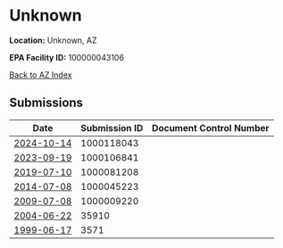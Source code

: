 # Unknown

**Location:** Unknown, AZ

**EPA Facility ID:** 100000043106

[Back to AZ Index](../../index.md)

## Submissions

| Date | Submission ID | Document Control Number |
|------|--------------|-------------------------|
| [2024-10-14](submissions/1000118043.md) | 1000118043 |  |
| [2023-09-19](submissions/1000106841.md) | 1000106841 |  |
| [2019-07-10](submissions/1000081208.md) | 1000081208 |  |
| [2014-07-08](submissions/1000045223.md) | 1000045223 |  |
| [2009-07-08](submissions/1000009220.md) | 1000009220 |  |
| [2004-06-22](submissions/35910.md) | 35910 |  |
| [1999-06-17](submissions/3571.md) | 3571 |  |

